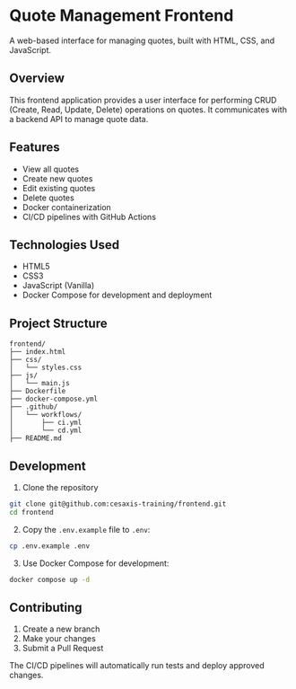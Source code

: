# Quote Management Frontend

A web-based interface for managing quotes, built with HTML, CSS, and JavaScript.

## Overview

This frontend application provides a user interface for performing CRUD (Create, Read, Update, Delete) operations on quotes. It communicates with a backend API to manage quote data.

## Features

- View all quotes
- Create new quotes
- Edit existing quotes
- Delete quotes
- Docker containerization
- CI/CD pipelines with GitHub Actions

## Technologies Used

- HTML5
- CSS3
- JavaScript (Vanilla)
- Docker Compose for development and deployment

## Project Structure

```
frontend/
├── index.html
├── css/
│   └── styles.css
├── js/
│   └── main.js
├── Dockerfile
├── docker-compose.yml
├── .github/
│   └── workflows/
│       ├── ci.yml
│       └── cd.yml
├── README.md
```

## Development

1. Clone the repository

```bash
git clone git@github.com:cesaxis-training/frontend.git
cd frontend
```

2. Copy the `.env.example` file to `.env`:

```bash
cp .env.example .env
```

3. Use Docker Compose for development:

```bash
docker compose up -d
```

## Contributing

1. Create a new branch
2. Make your changes
3. Submit a Pull Request

The CI/CD pipelines will automatically run tests and deploy approved changes.
